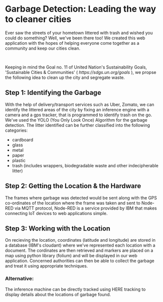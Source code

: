 <h1>Garbage Detection: Leading the way to cleaner cities</h1>

<p>Ever saw the streets of your hometown littered with trash and wished you could do something? Well, we've been there too! We created this web application with the hopes of helping everyone come together as a community and keep our cities clean.</p>
<br>
<p>Keeping in mind the Goal no. 11 of United Nation's Sustainability Goals, 'Sustainable Cities & Communities' (<i> https://sdgs.un.org/goals </i>), we propse the following idea to clean up the city and segregate waste.</p>

<h2>Step 1: Identifying the Garbage</h2>
<p>With the help of delivery/transport services such as Uber, Zomato, we can identify the littered areas of the city by fixing an inference engine with a camera and a gps tracker, that is programmed to identify trash on the go. We've used the YOLO (You Only Look Once) Algorithm for the garbage detection. The litter identified can be further classified into the following categories:
  <ul>
    <li>cardboard</li>
    <li>glass</li>
    <li>metal</li>
    <li>paper</li>
    <li>plastic</li>
    <li>trash (includes wrappers, biodegradable waste and other indecipherable litter)</li>
   </ul>
  </p>

<h2>Step 2: Getting the Location & the Hardware</h2>
<p>The frames where garbage was detected would be sent along with the GPS co-ordinates of the location where the frame was taken and sent to Node-RED via MQTT protocol, Node-RED is a service provided by IBM that makes connecting IoT devices to web applications simple.</p>


<h2>Step 3: Working with the Location</h2>
<p>On recieving the location, coordinates (latitude and longitude) are stored in a database (IBM's cloudant) where we've represented each location with a document. The cordinates are then retrieved and markers are placed on a map using python library (folium) and will be displayed in our web application. Concerned authorities can then be able to collect the garbage and treat it using appropriate techniques. </p>

<h3>Alternative:</h3>
<p>The inference machine can be directly tracked using HERE tracking to display details about the locations of garbage found.</p>
